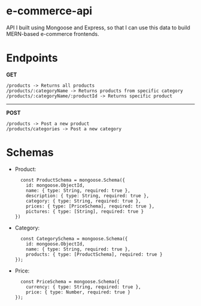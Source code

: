 # e-commerce-api

API I built using Mongoose and Express, so that I can use this data to build MERN-based e-commerce frontends.

# Endpoints

<b>GET</b>
```
/products -> Returns all products
/products/:categoryName -> Returns products from specific category
/products/:categoryName/:productId -> Returns specific product

```

--------------

<b>POST</b>
```
/products -> Post a new product
/products/categories -> Post a new category
```

# Schemas
<ul>
  <li>Product:   </li>
  
      const ProductSchema = mongoose.Schema({
        id: mongoose.ObjectId,
        name: { type: String, required: true },
        description: { type: String, required: true },
        category: { type: String, required: true },
        prices: { type: [PriceSchema], required: true },
        pictures: { type: [String], required: true }
    })
    
  <li>Category:   </li>
  
      const CategorySchema = mongoose.Schema({
        id: mongoose.ObjectId,
        name: { type: String, required: true },
        products: { type: [ProductSchema], required: true }
    });
  
  <li>Price:   </li>
  
      const PriceSchema = mongoose.Schema({
        currency: { type: String, required: true },
        price: { type: Number, required: true }
    });

</ul>
